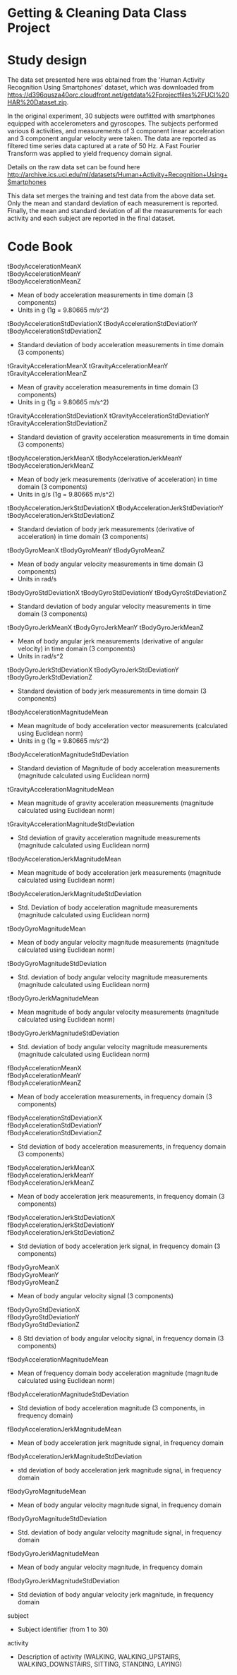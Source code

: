 # Getting & Cleaning Data Class Project

# Study design
The data set presented here was obtained from the 'Human Activity Recognition Using Smartphones' dataset, which was downloaded from https://d396qusza40orc.cloudfront.net/getdata%2Fprojectfiles%2FUCI%20HAR%20Dataset.zip.

In the original experiment, 30 subjects were outfitted with smartphones equipped with accelerometers and gyroscopes.  The subjects performed various 6 activities, and measurements of 3 component linear acceleration and 3 component angular velocity were taken. The data are reported as filtered time series data captured at a rate of 50 Hz.  A Fast Fourier Transform was applied to yield frequency domain signal.

Details on the raw data set can be found here http://archive.ics.uci.edu/ml/datasets/Human+Activity+Recognition+Using+Smartphones 

This data set merges the training and test data from the above data set.  Only the mean and standard deviation of each measurement is reported.  Finally, the mean and standard deviation of all the measurements for each activity and each subject are reported in the final dataset.

# Code Book 

tBodyAccelerationMeanX                          
tBodyAccelerationMeanY                         
tBodyAccelerationMeanZ 
  - Mean of body acceleration measurements in time domain (3 components)
  - Units in g (1g = 9.80665 m/s^2)

tBodyAccelerationStdDeviationX 
tBodyAccelerationStdDeviationY 
tBodyAccelerationStdDeviationZ 
  * Standard deviation of body acceleration measurements in time domain (3 components)

tGravityAccelerationMeanX
tGravityAccelerationMeanY
tGravityAccelerationMeanZ
  * Mean of gravity acceleration measurements in time domain (3 components)
  * Units in g (1g = 9.80665 m/s^2)

tGravityAccelerationStdDeviationX
tGravityAccelerationStdDeviationY
tGravityAccelerationStdDeviationZ
  * Standard deviation of gravity acceleration measurements in time domain (3 components)             

tBodyAccelerationJerkMeanX
tBodyAccelerationJerkMeanY
tBodyAccelerationJerkMeanZ
  * Mean of body jerk measurements (derivative of acceleration) in time domain (3 components)
  * Units in g/s (1g = 9.80665 m/s^2)                    

tBodyAccelerationJerkStdDeviationX
tBodyAccelerationJerkStdDeviationY
tBodyAccelerationJerkStdDeviationZ
  * Standard deviation of body jerk measurements (derivative of acceleration) in time domain (3 components)

tBodyGyroMeanX
tBodyGyroMeanY
tBodyGyroMeanZ
  * Mean of body angular velocity measurements in time domain (3 components)
  * Units in rad/s                                

tBodyGyroStdDeviationX
tBodyGyroStdDeviationY
tBodyGyroStdDeviationZ
  * Standard deviation of body angular velocity measurements in time domain (3 components)                        

tBodyGyroJerkMeanX
tBodyGyroJerkMeanY
tBodyGyroJerkMeanZ
  * Mean of body angular jerk measurements (derivative of angular velocity) in time domain (3 components)
  * Units in rad/s^2                         

tBodyGyroJerkStdDeviationX
tBodyGyroJerkStdDeviationY
tBodyGyroJerkStdDeviationZ
  * Standard deviation of body jerk measurements in time domain (3 components)                    

tBodyAccelerationMagnitudeMean
  * Mean magnitude of body acceleration vector measurements (calculated using Euclidean norm)
  * Units in g (1g = 9.80665 m/s^2)

tBodyAccelerationMagnitudeStdDeviation
  * Standard deviation of Magnitude of body acceleration measurements (magnitude calculated using Euclidean norm)

tGravityAccelerationMagnitudeMean
  * Mean magnitude of gravity acceleration measurements (magnitude calculated using Euclidean norm)

tGravityAccelerationMagnitudeStdDeviation
  * Std deviation of gravity acceleration magnitude measurements (magnitude calculated using Euclidean norm)

tBodyAccelerationJerkMagnitudeMean
  * Mean magnitude of body acceleration jerk measurements (magnitude calculated using Euclidean norm)

tBodyAccelerationJerkMagnitudeStdDeviation
  * Std. Deviation of body acceleration magnitude measurements (magnitude calculated using Euclidean norm)

tBodyGyroMagnitudeMean
  * Mean of body angular velocity magnitude measurements (magnitude calculated using Euclidean norm)

tBodyGyroMagnitudeStdDeviation
  * Std. deviation of body angular velocity magnitude measurements (magnitude calculated using Euclidean norm)

tBodyGyroJerkMagnitudeMean
  * Mean magnitude of body angular velocity measurements (magnitude calculated using Euclidean norm)

tBodyGyroJerkMagnitudeStdDeviation
  * Std. deviation of body angular velocity magnitude measurements (magnitude calculated using Euclidean norm)

fBodyAccelerationMeanX                         
fBodyAccelerationMeanY                        
fBodyAccelerationMeanZ
  * Mean of body acceleration measurements, in frequency domain (3 components)

fBodyAccelerationStdDeviationX                
fBodyAccelerationStdDeviationY                 
fBodyAccelerationStdDeviationZ
  * Std deviation of body acceleration measurements, in frequency domain (3 components)

fBodyAccelerationJerkMeanX                     
fBodyAccelerationJerkMeanY                    
fBodyAccelerationJerkMeanZ
  * Mean of body acceleration jerk measurements, in frequency domain (3 components)

fBodyAccelerationJerkStdDeviationX            
fBodyAccelerationJerkStdDeviationY             
fBodyAccelerationJerkStdDeviationZ
  * Std deviation of body acceleration jerk signal, in frequency domain (3 components)

fBodyGyroMeanX                                 
fBodyGyroMeanY                                
fBodyGyroMeanZ
  * Mean of body angular velocity signal (3 components)

fBodyGyroStdDeviationX                        
fBodyGyroStdDeviationY                         
fBodyGyroStdDeviationZ
  * 8 Std deviation of body angular velocity signal, in frequency domain  (3 components)

fBodyAccelerationMagnitudeMean
  * Mean of frequency domain body acceleration magnitude (magnitude calculated using Euclidean norm)

fBodyAccelerationMagnitudeStdDeviation
  * Std deviation of body acceleration magnitude (3 components, in frequency domain)

fBodyAccelerationJerkMagnitudeMean
  * Mean of body acceleration jerk magnitude signal, in frequency domain

fBodyAccelerationJerkMagnitudeStdDeviation
  * std deviation of body acceleration jerk magnitude signal, in frequency domain

fBodyGyroMagnitudeMean
  * Mean of body angular velocity magnitude signal, in frequency domain

fBodyGyroMagnitudeStdDeviation
  * Std. deviation of body angular velocity magnitude signal, in frequency domain

fBodyGyroJerkMagnitudeMean
  * Mean of body angular velocity magnitude, in frequency domain

fBodyGyroJerkMagnitudeStdDeviation
  * Std deviation of body angular velocity jerk magnitude, in frequency domain   

subject
  * Subject identifier (from 1 to 30)

activity
  * Description of activity (WALKING, WALKING_UPSTAIRS, WALKING_DOWNSTAIRS, SITTING, STANDING, LAYING)